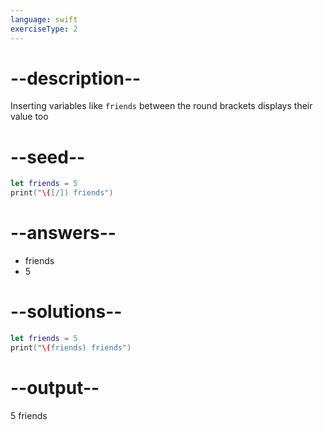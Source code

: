 ```yaml
---
language: swift
exerciseType: 2
---
```


# --description--

Inserting variables like `friends` between the round brackets displays their value too

# --seed--

```swift
let friends = 5
print("\([/]) friends")
```

# --answers--

- friends
- 5

# --solutions--

```swift
let friends = 5
print("\(friends) friends")
```

# --output--

5 friends
